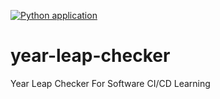 [![Python application](https://github.com/gomesluiz/year-leap-checker/actions/workflows/python-app.yml/badge.svg)](https://github.com/gomesluiz/year-leap-checker/actions/workflows/python-app.yml)

# year-leap-checker
Year Leap Checker For Software CI/CD Learning
